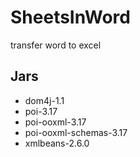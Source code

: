 # SheetsInWord
transfer word to excel

## Jars
- dom4j-1.1
- poi-3.17
- poi-ooxml-3.17
- poi-ooxml-schemas-3.17
- xmlbeans-2.6.0